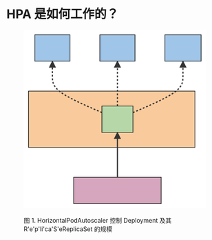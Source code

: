 # HPA 是如何工作的？



<figure><img src="../../../.gitbook/assets/hpa-how-work.svg" alt=""><figcaption><p>图 1. HorizontalPodAutoscaler 控制 Deployment 及其 R'e'p'li'ca'S'eReplicaSet 的规模</p></figcaption></figure>
